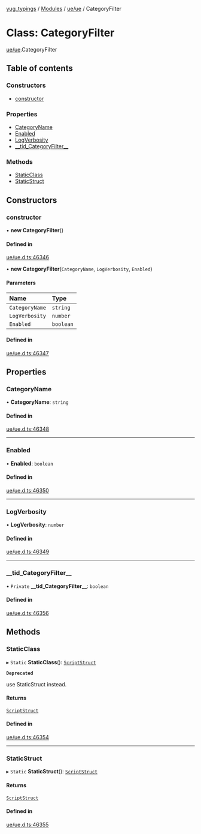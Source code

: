 [yug_typings](../README.md) / [Modules](../modules.md) / [ue/ue](../modules/ue_ue.md) / CategoryFilter

# Class: CategoryFilter

[ue/ue](../modules/ue_ue.md).CategoryFilter

## Table of contents

### Constructors

- [constructor](ue_ue.CategoryFilter.md#constructor)

### Properties

- [CategoryName](ue_ue.CategoryFilter.md#categoryname)
- [Enabled](ue_ue.CategoryFilter.md#enabled)
- [LogVerbosity](ue_ue.CategoryFilter.md#logverbosity)
- [\_\_tid\_CategoryFilter\_\_](ue_ue.CategoryFilter.md#__tid_categoryfilter__)

### Methods

- [StaticClass](ue_ue.CategoryFilter.md#staticclass)
- [StaticStruct](ue_ue.CategoryFilter.md#staticstruct)

## Constructors

### constructor

• **new CategoryFilter**()

#### Defined in

[ue/ue.d.ts:46346](https://github.com/YugMetaverse/yug_typings/blob/25cad34/ue/ue.d.ts#L46346)

• **new CategoryFilter**(`CategoryName`, `LogVerbosity`, `Enabled`)

#### Parameters

| Name | Type |
| :------ | :------ |
| `CategoryName` | `string` |
| `LogVerbosity` | `number` |
| `Enabled` | `boolean` |

#### Defined in

[ue/ue.d.ts:46347](https://github.com/YugMetaverse/yug_typings/blob/25cad34/ue/ue.d.ts#L46347)

## Properties

### CategoryName

• **CategoryName**: `string`

#### Defined in

[ue/ue.d.ts:46348](https://github.com/YugMetaverse/yug_typings/blob/25cad34/ue/ue.d.ts#L46348)

___

### Enabled

• **Enabled**: `boolean`

#### Defined in

[ue/ue.d.ts:46350](https://github.com/YugMetaverse/yug_typings/blob/25cad34/ue/ue.d.ts#L46350)

___

### LogVerbosity

• **LogVerbosity**: `number`

#### Defined in

[ue/ue.d.ts:46349](https://github.com/YugMetaverse/yug_typings/blob/25cad34/ue/ue.d.ts#L46349)

___

### \_\_tid\_CategoryFilter\_\_

• `Private` **\_\_tid\_CategoryFilter\_\_**: `boolean`

#### Defined in

[ue/ue.d.ts:46356](https://github.com/YugMetaverse/yug_typings/blob/25cad34/ue/ue.d.ts#L46356)

## Methods

### StaticClass

▸ `Static` **StaticClass**(): [`ScriptStruct`](ue_ue.ScriptStruct.md)

**`Deprecated`**

use StaticStruct instead.

#### Returns

[`ScriptStruct`](ue_ue.ScriptStruct.md)

#### Defined in

[ue/ue.d.ts:46354](https://github.com/YugMetaverse/yug_typings/blob/25cad34/ue/ue.d.ts#L46354)

___

### StaticStruct

▸ `Static` **StaticStruct**(): [`ScriptStruct`](ue_ue.ScriptStruct.md)

#### Returns

[`ScriptStruct`](ue_ue.ScriptStruct.md)

#### Defined in

[ue/ue.d.ts:46355](https://github.com/YugMetaverse/yug_typings/blob/25cad34/ue/ue.d.ts#L46355)
